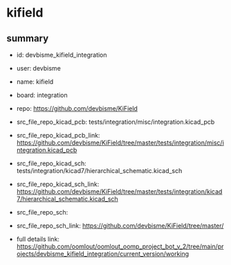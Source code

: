 # kifield
 
## summary 
* id: devbisme_kifield_integration
* user: devbisme
* name: kifield
* board: integration
* repo: https://github.com/devbisme/KiField
* src_file_repo_kicad_pcb: tests/integration/misc/integration.kicad_pcb
* src_file_repo_kicad_pcb_link: https://github.com/devbisme/KiField/tree/master/tests/integration/misc/integration.kicad_pcb
* src_file_repo_kicad_sch: tests/integration/kicad7/hierarchical_schematic.kicad_sch
* src_file_repo_kicad_sch_link: https://github.com/devbisme/KiField/tree/master/tests/integration/kicad7/hierarchical_schematic.kicad_sch

* src_file_repo_sch: 
* src_file_repo_sch_link: https://github.com/devbisme/KiField/tree/master/
* full details link: https://github.com/oomlout/oomlout_oomp_project_bot_v_2/tree/main/projects/devbisme_kifield_integration/current_version/working  






